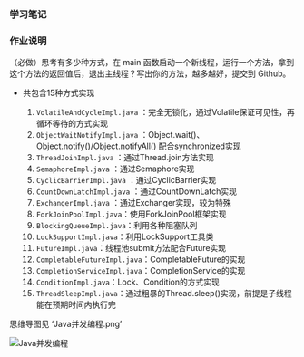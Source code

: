 ### 学习笔记

### 作业说明

（必做）思考有多少种方式，在 main 函数启动一个新线程，运行一个方法，拿到这个方法的返回值后，退出主线程？写出你的方法，越多越好，提交到 Github。

- 共包含15种方式实现

  1. `VolatileAndCycleImpl.java` ：完全无锁化，通过Volatile保证可见性，再循环等待的方式实现
  2. `ObjectWaitNotifyImpl.java` ：Object.wait()、Object.notify()/Object.notifyAll() 配合synchronized实现
  3. `ThreadJoinImpl.java` ：通过Thread.join方法实现
  4. `SemaphoreImpl.java` ：通过Semaphore实现
  5. `CyclicBarrierImpl.java` ：通过CyclicBarrier实现
  6. `CountDownLatchImpl.java` ：通过CountDownLatch实现
  7. `ExchangerImpl.java` ：通过Exchanger实现，较为特殊
  8. `ForkJoinPoolImpl.java`：使用ForkJoinPool框架实现
  9. `BlockingQueueImpl.java`：利用各种阻塞队列
  10. `LockSupportImpl.java`：利用LockSupport工具类
  11. `FutureImpl.java`：线程池submit方法配合Future实现
  12. `CompletableFutureImpl.java`：CompletableFuture的实现
  13. `CompletionServiceImpl.java`：CompletionService的实现
  14. `ConditionImpl.java`：Lock、Condition的方式实现
  15. `ThreadSleepImpl.java`：通过粗暴的Thread.sleep()实现，前提是子线程能在预期时间内执行完

思维导图见 ‘Java并发编程.png’

![Java并发编程]('https://github.com/ifermo/JAVA-000/blob/main/Week_04/Java并发编程.png?raw=true')